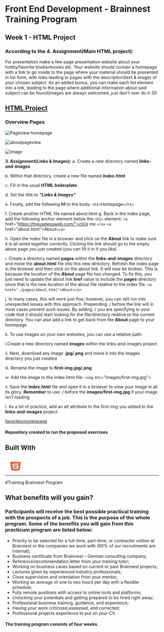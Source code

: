 # Front End Development - Brainnest Training Program

## Week 1 - HTML Project

### According to the 4. Assignment(Main HTML project): 
For presentation make a few page presentation website about your hobby/favorite books/movies etc. Your website should contain a homepage with a link to go inside to the page where your material should be presented in list form, with links leading to pages with the description(text & image) of your chosen subject. As an added bonus, you can make each list element into a link, leading to the page where additional information about said subject can be found(images are always welcomed, just don't over do it :D)

## <a href="https://fabiolpgomes.github.io/Training_Brainnest_Html/" target="_blank">HTML Project</a>


### Overview Pages
![Pageview homepage](https://user-images.githubusercontent.com/99607827/204093201-17e80bbb-3d7b-4434-a3ea-f5ea4bd7da92.png)

![aboutpageview](https://user-images.githubusercontent.com/99607827/204093253-02abe832-8d05-4184-ac2c-85d1cc9c38b2.png)

![image](https://user-images.githubusercontent.com/99607827/204093281-110b6394-984e-4b36-9afd-01b9faf8ee70.png)


**3. Assignment(Links & Images):**
a. Create a new directory named **links-and-images**

b. Within that directory, create a new file named **index.html**

c. Fill in the usual **HTML boilerplate**

d. Set the title to **_“Links & Images”_**

e. Finally, add the following **h1** to the body: `<h1>`Homepage`</h1>`

f. Create another HTML file named about.html
g. Back in the index page, add the following anchor element below the `<h1>` element: `<a` href=”https://theuselessweb.com/”>click me `</a>`
`<a` href="about.html">About`</a>`

h. Open the index file in a browser and click on the **About** link to make sure it is all wired together correctly. Clicking the link should go to the empty about page you just created (you can fill it in if you like)

i. Create a directory named **pages** within the **links-and-images** directory and move the **about.html** file into this new directory. Refresh the index page in the browser and then click on the about link. It will now be broken. This is because the location of the **About** page file has changed. To fix this, you just need to update the about link **href** value to include the **pages** directory since that is the new location of the about file relative to the index file. `<a href="./pages/about.html">About</a>`

j. In many cases, this will work just fine; however, you can still run into unexpected issues with this approach. Prepending ./ before the link will in most cases prevent such issues. By adding ./ you are specifying to your code that it should start looking for the file/directory relative to the current directory. You can also add a link to get back from the **About** page to your homepage

k. To use images on your own websites, you can use a relative path:

i.Create a new directory named **images** within the links-and-images project

ii. Next, download any image **.jpg/.png** and move it into the images
directory you just created

iii. Rename the image to **first-img.jpg/.png**

iv. Add the image to the index.html file:
`<img` src="images/first-img.jpg">

v. Save the **index.html** file and open it in a browser to view your image in all its glory. **Remember** to use ./ before the **images/first-img.jpg** if your image isn’t loading

l. As a bit of practice, add an alt attribute to the first-img you added to the **links-and-images** project.

[favoritesmoviespage](https://user-images.githubusercontent.com/99607827/204093300-193dcc86-b751-4fa6-8811-526df8d0cff3.png)


#### Repository created to run the proposed exercises

## Built With

<code>
  <img align="center" alt="Ane-HTML" height="30" width="40" src="https://raw.githubusercontent.com/devicons/devicon/master/icons/html5/html5-original.svg">
</code>  

______________________________________________________________________________________________________________________________________________________________

#Training Brainnest Program

## What benefits will you gain?

### Participants will receive the best possible practical training with the prospects of a job. This is the purpose of the whole program. Some of the benefits you will gain from this practicum program are listed below:

* Priority to be selected for a full-time, part-time, or contractor osition at Brainnest or the companies we work with (90% of our recruitments are internal);
* Business certificate from Brainnest – German consulting company;
* Reference/recommendation letter from your training tutor;
* Working on business cases based on current or past Brainnest projects;
* Lectures given by experienced industry professionals;
* Close supervision and orientation from your mentor;
* Working an average of one to two hours per day with a flexible schedule;
* Fully remote positions with access to online tools and platforms;
* Unlocking your potentials and getting prepared to be hired right away;
* Professional business training, guidance, and experience;
* Having your work criticized,assessed, and corrected;
* Professional projects experience to put on your CV.

#### The training program consists of four weeks.





